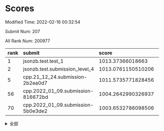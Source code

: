 # Scores

Modified Time: 2022-02-16 00:32:54

Submit Num: 207

All Rank Num: 200977

| rank |               submit               |       score        |       sigma        | pk_num |
| :--- | :--------------------------------- | :----------------- | :----------------- | :----- |
| 1    | jsonzb.test.test_1                 | 1013.37366018663   | 0.8078189129355792 | 3877   |
| 2    | jsonzb.test.submission_level_4     | 1013.0761150510206 | 0.8128192958141218 | 3882   |
| 5    | cpp.21_12_24.submission-2b2ea0d7   | 1011.5735771828456 | 0.7765532946993265 | 3885   |
| 56   | cpp.2022_01_09.submission-816672bd | 1004.2642990326937 | 0.7152846191522104 | 3887   |
| 70   | cpp.2022_01_09.submission-5b0e3de2 | 1003.6532786098506 | 0.7158592503564559 | 3884   |


<details>
<summary>全部</summary>

| rank |                 submit                 |       score        |       sigma        | pk_num |
| :--- | :------------------------------------- | :----------------- | :----------------- | :----- |
| 1    | jsonzb.test.test_1                     | 1013.37366018663   | 0.8078189129355792 | 3877   |
| 2    | jsonzb.test.submission_level_4         | 1013.0761150510206 | 0.8128192958141218 | 3882   |
| 3    | gobigger.level_3.submission_level_3_5  | 1012.1596173982142 | 0.7864963081269203 | 3885   |
| 4    | gobigger.level_3.submission_level_3_23 | 1012.0569992278542 | 0.778028928213393  | 3884   |
| 5    | cpp.21_12_24.submission-2b2ea0d7       | 1011.5735771828456 | 0.7765532946993265 | 3885   |
| 6    | gobigger.level_3.submission_level_3_30 | 1011.3683437002943 | 0.7683359732344441 | 3888   |
| 7    | gobigger.level_3.submission_level_3_10 | 1011.230898787348  | 0.7831365318080394 | 3892   |
| 8    | gobigger.level_3.submission_level_3_35 | 1011.0324726739764 | 0.7672425263802044 | 3878   |
| 9    | gobigger.level_3.submission_level_3_20 | 1011.0007686664874 | 0.7757594609708568 | 3888   |
| 10   | gobigger.level_3.submission_level_3_39 | 1010.9299517984115 | 0.760076254309108  | 3879   |
| 11   | gobigger.level_3.submission_level_3_21 | 1010.925047411147  | 0.7813168772679897 | 3882   |
| 12   | gobigger.level_3.submission_level_3_26 | 1010.8545138731984 | 0.7716551270220655 | 3884   |
| 13   | gobigger.level_3.submission_level_3_29 | 1010.8375202566624 | 0.7629514206741396 | 3882   |
| 14   | gobigger.level_3.submission_level_3_16 | 1010.7747229720608 | 0.759986841246376  | 3881   |
| 15   | gobigger.level_3.submission_level_3_9  | 1010.71552104953   | 0.7865117023364107 | 3884   |
| 16   | gobigger.level_3.submission_level_3_17 | 1010.6319456379381 | 0.773719239559156  | 3885   |
| 17   | gobigger.level_3.submission_level_3_31 | 1010.6296817805896 | 0.7704870994656087 | 3886   |
| 18   | gobigger.level_3.submission_level_3_2  | 1010.6123092846617 | 0.7686102860630786 | 3887   |
| 19   | gobigger.level_3.submission_level_3_38 | 1010.5547509519566 | 0.782958985865918  | 3883   |
| 20   | gobigger.level_3.submission_level_3_42 | 1010.4966544333989 | 0.7417359755279661 | 3881   |
| 21   | gobigger.level_3.submission_level_3_45 | 1010.4915351291743 | 0.7700071488617876 | 3883   |
| 22   | gobigger.level_3.submission_level_3_8  | 1010.4163493214548 | 0.78030445950062   | 3890   |
| 23   | gobigger.level_3.submission_level_3_1  | 1010.2404103696517 | 0.7615945000443717 | 3880   |
| 24   | gobigger.level_3.submission_level_3_7  | 1010.20148970033   | 0.7674910960270381 | 3886   |
| 25   | gobigger.level_3.submission_level_3_18 | 1010.1630310402447 | 0.7475249171208839 | 3886   |
| 26   | gobigger.level_3.submission_level_3_24 | 1010.1077242669589 | 0.7566571954067995 | 3885   |
| 27   | gobigger.level_3.submission_level_3_41 | 1010.0701593228239 | 0.7669755152554881 | 3882   |
| 28   | gobigger.level_3.submission_level_3_14 | 1010.0652468502009 | 0.7630805168017112 | 3892   |
| 29   | gobigger.level_3.submission_level_3_4  | 1010.0165432508694 | 0.7706916094084129 | 3884   |
| 30   | gobigger.level_3.submission_level_3_32 | 1009.9979297536722 | 0.7524630017422522 | 3880   |
| 31   | gobigger.level_3.submission_level_3_48 | 1009.8035201446347 | 0.7676036844417546 | 3879   |
| 32   | gobigger.level_3.submission_level_3_0  | 1009.7708740223122 | 0.8034319128905314 | 3885   |
| 33   | gobigger.level_3.submission_level_3_19 | 1009.7539065045207 | 0.7411178328834557 | 3888   |
| 34   | gobigger.level_3.submission_level_3_34 | 1009.5813020941935 | 0.7672131495419847 | 3882   |
| 35   | gobigger.level_3.submission_level_3_40 | 1009.4862969881058 | 0.7541120805979484 | 3884   |
| 36   | gobigger.level_3.submission_level_3_36 | 1009.442085434126  | 0.7360233529360448 | 3892   |
| 37   | gobigger.level_3.submission_level_3_28 | 1009.4396129859066 | 0.7619922768441381 | 3882   |
| 38   | gobigger.level_3.submission_level_3_46 | 1009.4236363352056 | 0.7497989894248195 | 3889   |
| 39   | gobigger.level_3.submission_level_3_47 | 1009.3883946500644 | 0.7508291455183361 | 3885   |
| 40   | gobigger.level_3.submission_level_3_44 | 1009.3235466922722 | 0.7323839025378523 | 3883   |
| 41   | gobigger.level_3.submission_level_3_11 | 1009.3181901593188 | 0.7690572429536433 | 3880   |
| 42   | gobigger.level_3.submission_level_3_49 | 1009.2668039571172 | 0.7584072159019742 | 3882   |
| 43   | gobigger.level_3.submission_level_3_6  | 1009.2656265427622 | 0.7379825788328621 | 3884   |
| 44   | gobigger.level_3.submission_level_3_12 | 1009.23526605865   | 0.7566444380946983 | 3882   |
| 45   | gobigger.level_3.submission_level_3_15 | 1009.1538797590399 | 0.7450783818707654 | 3886   |
| 46   | gobigger.level_3.submission_level_3_3  | 1009.0946749093312 | 0.7716894064031603 | 3874   |
| 47   | gobigger.level_3.submission_level_3_37 | 1009.0332158677952 | 0.7290029658174573 | 3885   |
| 48   | gobigger.level_3.submission_level_3_43 | 1008.937302643284  | 0.7273727932751239 | 3885   |
| 49   | gobigger.level_3.submission_level_3_13 | 1008.9153903405479 | 0.7501037122941887 | 3886   |
| 50   | gobigger.level_3.submission_level_3_25 | 1008.5566358647603 | 0.7437635245306888 | 3886   |
| 51   | gobigger.level_3.submission_level_3_22 | 1008.4314694115405 | 0.7510490350879612 | 3881   |
| 52   | gobigger.level_3.submission_level_3_27 | 1007.9799187155561 | 0.7330536418849363 | 3883   |
| 53   | gobigger.level_3.submission_level_3_33 | 1007.8087383017939 | 0.733079125206665  | 3884   |
| 54   | gobigger.level_1.submission_level_1_12 | 1004.2971806495907 | 0.72219516951661   | 3888   |
| 55   | gobigger.level_1.submission_level_1_49 | 1004.2953195852999 | 0.7106051948244752 | 3881   |
| 56   | cpp.2022_01_09.submission-816672bd     | 1004.2642990326937 | 0.7152846191522104 | 3887   |
| 57   | gobigger.level_1.submission_level_1_20 | 1004.2549853741161 | 0.7185683435054997 | 3884   |
| 58   | gobigger.level_1.submission_level_1_4  | 1004.1423730529187 | 0.725699671071895  | 3885   |
| 59   | gobigger.level_1.submission_level_1_1  | 1004.0687602536163 | 0.7053281432102274 | 3879   |
| 60   | gobigger.level_1.submission_level_1_43 | 1004.0581449519369 | 0.7178781118622272 | 3881   |
| 61   | gobigger.level_1.submission_level_1_30 | 1004.0500958741409 | 0.7143218473211029 | 3887   |
| 62   | gobigger.level_1.submission_level_1_24 | 1004.0455572747127 | 0.7174438274455038 | 3878   |
| 63   | gobigger.level_1.submission_level_1_13 | 1003.9956493449267 | 0.7346850505800148 | 3886   |
| 64   | gobigger.level_1.submission_level_1_44 | 1003.9953826842642 | 0.7214372074200789 | 3879   |
| 65   | gobigger.level_1.submission_level_1_26 | 1003.9660610926882 | 0.7135106970126853 | 3884   |
| 66   | gobigger.level_1.submission_level_1_9  | 1003.8038332574919 | 0.7252227130531044 | 3883   |
| 67   | gobigger.level_1.submission_level_1_41 | 1003.7781053091999 | 0.7188020555727852 | 3880   |
| 68   | gobigger.level_1.submission_level_1_22 | 1003.721158400788  | 0.7151912537830344 | 3886   |
| 69   | gobigger.level_1.submission_level_1_35 | 1003.6902060900986 | 0.7185026855963005 | 3878   |
| 70   | cpp.2022_01_09.submission-5b0e3de2     | 1003.6532786098506 | 0.7158592503564559 | 3884   |
| 71   | gobigger.level_1.submission_level_1_34 | 1003.609402211346  | 0.716548645163008  | 3884   |
| 72   | gobigger.level_1.submission_level_1_36 | 1003.5977613094036 | 0.7226830930506508 | 3880   |
| 73   | gobigger.level_1.submission_level_1_47 | 1003.5889223955062 | 0.7301943101400795 | 3879   |
| 74   | gobigger.level_1.submission_level_1_31 | 1003.5818446456996 | 0.7093272057060821 | 3888   |
| 75   | gobigger.level_1.submission_level_1_0  | 1003.5810843381544 | 0.7087533298470474 | 3885   |
| 76   | gobigger.level_1.submission_level_1_21 | 1003.5269878998548 | 0.7221392959860067 | 3879   |
| 77   | gobigger.level_1.submission_level_1_2  | 1003.4470849720469 | 0.7232896286893183 | 3891   |
| 78   | gobigger.level_1.submission_level_1_3  | 1003.4334210493234 | 0.70172149290537   | 3888   |
| 79   | gobigger.level_1.submission_level_1_37 | 1003.4247443865263 | 0.7271652055666469 | 3880   |
| 80   | gobigger.level_1.submission_level_1_48 | 1003.3960083109608 | 0.7303313093441155 | 3882   |
| 81   | gobigger.level_1.submission_level_1_27 | 1003.3852113754482 | 0.7240188674789519 | 3882   |
| 82   | gobigger.level_1.submission_level_1_33 | 1003.2825645372782 | 0.7249601428740193 | 3882   |
| 83   | gobigger.level_1.submission_level_1_18 | 1003.2545998715962 | 0.7217912071637821 | 3884   |
| 84   | gobigger.level_1.submission_level_1_40 | 1003.2250964563128 | 0.7136907195102197 | 3886   |
| 85   | gobigger.level_1.submission_level_1_5  | 1003.2000465700194 | 0.7198635781072295 | 3883   |
| 86   | gobigger.level_1.submission_level_1_17 | 1003.0690163747558 | 0.7131922190229502 | 3887   |
| 87   | gobigger.level_1.submission_level_1_10 | 1003.0552492644258 | 0.722043744141687  | 3883   |
| 88   | gobigger.level_1.submission_level_1_7  | 1003.014254573778  | 0.7107002478864707 | 3890   |
| 89   | gobigger.level_1.submission_level_1_23 | 1002.9840495631065 | 0.7090055438076369 | 3887   |
| 90   | gobigger.level_1.submission_level_1_45 | 1002.9733638049286 | 0.7028802861749041 | 3889   |
| 91   | gobigger.level_1.submission_level_1_15 | 1002.7956461355716 | 0.7177769713380081 | 3883   |
| 92   | gobigger.level_1.submission_level_1_46 | 1002.748770541841  | 0.7029857152181267 | 3884   |
| 93   | gobigger.level_1.submission_level_1_11 | 1002.5887732523088 | 0.7113878410054972 | 3884   |
| 94   | gobigger.level_1.submission_level_1_16 | 1002.5469172869695 | 0.7250113115223297 | 3885   |
| 95   | gobigger.level_1.submission_level_1_6  | 1002.5080176298268 | 0.7158238076858023 | 3884   |
| 96   | gobigger.level_1.submission_level_1_19 | 1002.507574046726  | 0.7173318737248383 | 3881   |
| 97   | gobigger.level_1.submission_level_1_8  | 1002.3829895131603 | 0.7154124006309589 | 3889   |
| 98   | gobigger.level_1.submission_level_1_39 | 1002.3704655089145 | 0.7215300311285507 | 3885   |
| 99   | gobigger.level_1.submission_level_1_14 | 1002.3364147780486 | 0.7080632909914921 | 3884   |
| 100  | gobigger.level_1.submission_level_1_25 | 1002.3059320378678 | 0.7075438264829554 | 3878   |
| 101  | gobigger.level_1.submission_level_1_28 | 1002.1787339484086 | 0.7178394796882385 | 3886   |
| 102  | gobigger.level_1.submission_level_1_32 | 1002.1477543607391 | 0.7179791121699275 | 3882   |
| 103  | gobigger.level_1.submission_level_1_38 | 1001.8261803011994 | 0.7093598695670333 | 3882   |
| 104  | gobigger.level_1.submission_level_1_29 | 1001.6799986008202 | 0.7225335834329621 | 3884   |
| 105  | gobigger.level_1.submission_level_1_42 | 1001.3447399076614 | 0.7197322096174213 | 3882   |
| 106  | gobigger.random.submission_random_17   | 997.5989378889366  | 0.7061371407511128 | 3887   |
| 107  | gobigger.random.submission_random_47   | 997.3577288291846  | 0.7187098526398183 | 3878   |
| 108  | gobigger.random.submission_random_25   | 997.3425467524996  | 0.7107590647687861 | 3882   |
| 109  | gobigger.random.submission_random_21   | 996.9176848781666  | 0.7122729723192768 | 3878   |
| 110  | gobigger.random.submission_random_0    | 996.6594107725645  | 0.7156260050990892 | 3882   |
| 111  | gobigger.random.submission_random_29   | 996.6470046342588  | 0.703232365951605  | 3880   |
| 112  | gobigger.random.submission_random_32   | 996.5960116493834  | 0.7205212681754426 | 3882   |
| 113  | gobigger.random.submission_random_37   | 996.5896045156329  | 0.7073244719669717 | 3887   |
| 114  | gobigger.random.submission_random_3    | 996.5835621551712  | 0.7080315347663391 | 3885   |
| 115  | gobigger.random.submission_random_16   | 996.5358693123604  | 0.7044782554705747 | 3883   |
| 116  | gobigger.random.submission_random_12   | 996.4819502308634  | 0.7128845522780856 | 3883   |
| 117  | gobigger.random.submission_random_8    | 996.4211570991444  | 0.7019210482899684 | 3886   |
| 118  | gobigger.random.submission_random_33   | 996.3589048480735  | 0.7184059242977869 | 3880   |
| 119  | gobigger.random.submission_random_2    | 996.3353260216497  | 0.7085240608045497 | 3881   |
| 120  | gobigger.random.submission_random_43   | 996.3344664857633  | 0.7082161687764558 | 3883   |
| 121  | gobigger.random.submission_random_26   | 996.314207574626   | 0.7297255022638492 | 3884   |
| 122  | gobigger.random.submission_random_11   | 996.2448084514901  | 0.7215106352439461 | 3885   |
| 123  | gobigger.random.submission_random_41   | 996.2215317994488  | 0.7190152431150475 | 3886   |
| 124  | gobigger.random.submission_random_10   | 996.1878215508733  | 0.7020925658460074 | 3885   |
| 125  | gobigger.random.submission_random_4    | 996.1844233618068  | 0.7037166688589681 | 3881   |
| 126  | gobigger.random.submission_random_23   | 996.177029037444   | 0.7062306911513544 | 3877   |
| 127  | gobigger.random.submission_random_31   | 996.1759358655959  | 0.7031583902707093 | 3880   |
| 128  | gobigger.random.submission_random_30   | 996.1116994447215  | 0.7183546934896389 | 3882   |
| 129  | gobigger.random.submission_random_42   | 996.0618106770551  | 0.7035125366893735 | 3882   |
| 130  | gobigger.random.submission_random_14   | 996.0491031852386  | 0.7116018428597061 | 3884   |
| 131  | gobigger.random.submission_random_39   | 996.0414079210685  | 0.7126069748273712 | 3879   |
| 132  | gobigger.random.submission_random_28   | 995.9832427224345  | 0.7090421170928766 | 3887   |
| 133  | gobigger.random.submission_random_24   | 995.963932983698   | 0.7041574776964185 | 3887   |
| 134  | gobigger.random.submission_random_36   | 995.9474626399441  | 0.7147292476962493 | 3876   |
| 135  | gobigger.random.submission_random_48   | 995.8422856305361  | 0.705993093769906  | 3889   |
| 136  | gobigger.random.submission_random_1    | 995.8197279131043  | 0.7231663656944656 | 3883   |
| 137  | gobigger.random.submission_random_40   | 995.8072644068561  | 0.7076759873797145 | 3884   |
| 138  | gobigger.random.submission_random_44   | 995.7479863465392  | 0.7104095289236989 | 3881   |
| 139  | gobigger.random.submission_random_5    | 995.746962637022   | 0.7221292050002178 | 3881   |
| 140  | gobigger.random.submission_random_38   | 995.708928444068   | 0.7015021910670687 | 3883   |
| 141  | gobigger.random.submission_random_7    | 995.6261990075948  | 0.7223778577051985 | 3885   |
| 142  | gobigger.random.submission_random_46   | 995.4876648414255  | 0.7139568534145915 | 3878   |
| 143  | gobigger.random.submission_random_13   | 995.4741976534754  | 0.7134479873495275 | 3888   |
| 144  | gobigger.random.submission_random_49   | 995.404644801056   | 0.7095668874458777 | 3884   |
| 145  | gobigger.random.submission_random_34   | 995.3952667599721  | 0.7212725054446905 | 3891   |
| 146  | gobigger.random.submission_random_18   | 995.3378624840147  | 0.7143921058738204 | 3885   |
| 147  | gobigger.random.submission_random_19   | 995.2613680098195  | 0.7015908398083582 | 3882   |
| 148  | gobigger.random.submission_random_15   | 995.0741943662913  | 0.7164016769408164 | 3886   |
| 149  | gobigger.random.submission_random_6    | 995.0358657620952  | 0.706373238707037  | 3886   |
| 150  | gobigger.random.submission_random_27   | 994.884410805115   | 0.7030368311901943 | 3885   |
| 151  | gobigger.random.submission_random_45   | 994.8625124962173  | 0.7195516894786917 | 3881   |
| 152  | gobigger.random.submission_random_9    | 994.8251371403759  | 0.7061554654340986 | 3885   |
| 153  | gobigger.random.submission_random_35   | 994.683166158265   | 0.7196311912386362 | 3875   |
| 154  | gobigger.random.submission_random_20   | 994.6405630082553  | 0.7106634580633351 | 3881   |
| 155  | gobigger.level_2.submission_level_2_31 | 994.5036905096014  | 0.7223807159503027 | 3881   |
| 156  | gobigger.random.submission_random_22   | 994.4693208185726  | 0.7145263196758459 | 3885   |
| 157  | gobigger.level_2.submission_level_2_27 | 994.0834193429448  | 0.7294244657067214 | 3880   |
| 158  | gobigger.level_2.submission_level_2_26 | 994.0374839780417  | 0.74383323552569   | 3884   |
| 159  | gobigger.level_2.submission_level_2_9  | 993.9707379982855  | 0.7274741542793458 | 3884   |
| 160  | gobigger.level_2.submission_level_2_2  | 993.9137937954306  | 0.7240172505548598 | 3881   |
| 161  | gobigger.level_2.submission_level_2_39 | 993.8153449837711  | 0.7324109702653505 | 3879   |
| 162  | gobigger.level_2.submission_level_2_30 | 993.5956380987716  | 0.7387709581957056 | 3885   |
| 163  | gobigger.level_2.submission_level_2_4  | 993.5004000762855  | 0.7243842099303811 | 3884   |
| 164  | gobigger.level_2.submission_level_2_37 | 993.342126201513   | 0.7429252278619113 | 3882   |
| 165  | gobigger.level_2.submission_level_2_6  | 993.29275550781    | 0.7292652601844324 | 3886   |
| 166  | gobigger.level_2.submission_level_2_18 | 993.1442956296063  | 0.7272124546393626 | 3880   |
| 167  | gobigger.level_2.submission_level_2_1  | 992.965329781403   | 0.718048672659055  | 3884   |
| 168  | gobigger.level_2.submission_level_2_23 | 992.8349108479913  | 0.7259842098024679 | 3884   |
| 169  | gobigger.level_2.submission_level_2_21 | 992.7548276864188  | 0.756070526231148  | 3883   |
| 170  | gobigger.level_2.submission_level_2_16 | 992.7228711796107  | 0.742847052631021  | 3882   |
| 171  | gobigger.level_2.submission_level_2_44 | 992.6553730536292  | 0.7488765970143941 | 3888   |
| 172  | gobigger.level_2.submission_level_2_34 | 992.516727413048   | 0.7343146184900048 | 3892   |
| 173  | gobigger.level_2.submission_level_2_33 | 992.5058810653848  | 0.7416544561207364 | 3887   |
| 174  | gobigger.level_2.submission_level_2_29 | 992.4819671235199  | 0.7568765183433013 | 3882   |
| 175  | gobigger.level_2.submission_level_2_10 | 992.4320290337195  | 0.7658596759732192 | 3882   |
| 176  | gobigger.level_2.submission_level_2_49 | 992.4285507009511  | 0.743382715621772  | 3885   |
| 177  | gobigger.level_2.submission_level_2_45 | 992.1372940410539  | 0.7319767010436686 | 3884   |
| 178  | gobigger.level_2.submission_level_2_36 | 991.9705501650199  | 0.7465109710451142 | 3887   |
| 179  | gobigger.level_2.submission_level_2_7  | 991.9245382106502  | 0.7469528066274024 | 3886   |
| 180  | gobigger.level_2.submission_level_2_28 | 991.8472607419825  | 0.742742318346283  | 3886   |
| 181  | gobigger.level_2.submission_level_2_48 | 991.8420184693285  | 0.7576957053123285 | 3884   |
| 182  | gobigger.level_2.submission_level_2_46 | 991.8308156805734  | 0.7634513105391222 | 3887   |
| 183  | gobigger.level_2.submission_level_2_38 | 991.8265778298621  | 0.7239262801797683 | 3884   |
| 184  | gobigger.level_2.submission_level_2_43 | 991.8110453498961  | 0.744220162076534  | 3880   |
| 185  | gobigger.level_2.submission_level_2_40 | 991.7873675479402  | 0.737360545764662  | 3885   |
| 186  | gobigger.level_2.submission_level_2_22 | 991.7757000659507  | 0.739336591596201  | 3884   |
| 187  | gobigger.level_2.submission_level_2_41 | 991.7154719160691  | 0.7670254436738387 | 3892   |
| 188  | gobigger.level_2.submission_level_2_19 | 991.6402074122195  | 0.7443065860321418 | 3886   |
| 189  | gobigger.level_2.submission_level_2_17 | 991.6315380143384  | 0.7658017243169458 | 3885   |
| 190  | gobigger.level_2.submission_level_2_8  | 991.593021559066   | 0.7353375058505711 | 3885   |
| 191  | gobigger.level_2.submission_level_2_12 | 991.512738876554   | 0.7424864130391341 | 3885   |
| 192  | gobigger.level_2.submission_level_2_15 | 991.4748007851034  | 0.7501360400139915 | 3884   |
| 193  | gobigger.level_2.submission_level_2_25 | 991.473970854467   | 0.7309571871558898 | 3886   |
| 194  | gobigger.level_2.submission_level_2_11 | 991.4113288638225  | 0.7570107277128703 | 3883   |
| 195  | gobigger.level_2.submission_level_2_5  | 991.3893697511822  | 0.7411117079019247 | 3885   |
| 196  | gobigger.level_2.submission_level_2_32 | 991.3040718923842  | 0.7535223171471918 | 3882   |
| 197  | gobigger.level_2.submission_level_2_47 | 991.0486986186232  | 0.7504179981666748 | 3879   |
| 198  | gobigger.level_2.submission_level_2_20 | 990.9578580278762  | 0.7472954268649579 | 3885   |
| 199  | gobigger.level_2.submission_level_2_35 | 990.9496646460301  | 0.7653045567283537 | 3886   |
| 200  | gobigger.level_2.submission_level_2_14 | 990.8620867239963  | 0.7477189965298623 | 3886   |
| 201  | gobigger.level_2.submission_level_2_24 | 990.8543330622646  | 0.7505919939123153 | 3877   |
| 202  | gobigger.level_2.submission_level_2_42 | 990.8442923232591  | 0.7718864305948816 | 3883   |
| 203  | gobigger.level_2.submission_level_2_13 | 990.100593386203   | 0.7485070376414148 | 3886   |
| 204  | gobigger.level_2.submission_level_2_0  | 989.9779708755677  | 0.7847154751928129 | 3878   |
| 205  | gobigger.level_2.submission_level_2_3  | 989.9293924884511  | 0.7664993039326073 | 3888   |
| 206  | gobigger.none.submission_none_1        | 979.3735552998701  | 1.2600304198439285 | 3874   |
| 207  | gobigger.none.submission_none_0        | 976.2868128466856  | 1.4605907060776275 | 3884   |

</details>